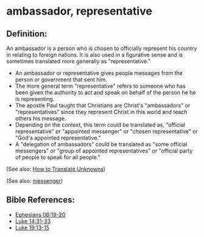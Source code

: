 # ambassador, representative #

## Definition: ##

An ambassador is a person who is chosen to officially represent his country in relating to foreign nations. It is also used in a figurative sense and is sometimes translated more generally as "representative."

* An ambassador or representative gives people messages from the person or government that sent him.
* The more general term "representative" refers to someone who has been given the authority to act and speak on behalf of the person he he is representing.
* The apostle Paul taught that Christians are Christ's "ambassadors" or "representatives" since they represent Christ in this world and teach others his message.
* Depending on the context, this term could be translated as, "official representative" or "appointed messenger" or "chosen representative" or "God's appointed representative."
* A "delegation of ambassadors" could be translated as "some official messengers" or "group of appointed representatives" or "official party of people to speak for all people."

(See also: [How to Translate Unknowns](https://git.door43.org/Door43/en-ta-translate-vol1/src/master/content/translate_unknown.md))

(See also: [messenger](../other/messenger.md))

## Bible References: ##

* [Ephesians 06:19-20](https://door43.org/en/bible/notes/eph/06/19)
* [Luke 14:31-33](https://door43.org/en/bible/notes/luk/14/31)
* [Luke 19:13-15](https://door43.org/en/bible/notes/luk/19/13)


